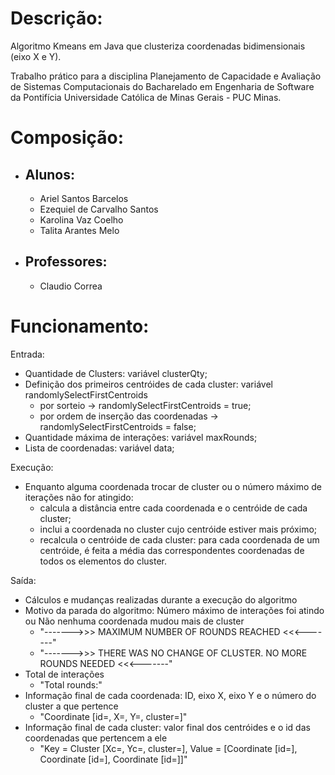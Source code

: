 
# Descrição:

Algoritmo Kmeans em Java que clusteriza coordenadas bidimensionais (eixo X e Y). 

Trabalho prático para a disciplina Planejamento de Capacidade e Avaliação de Sistemas Computacionais do Bacharelado em Engenharia de Software da Pontifícia Universidade Católica de Minas Gerais - PUC Minas.

# Composição:

- ## Alunos:
  - Ariel Santos Barcelos
  - Ezequiel de Carvalho Santos
  - Karolina Vaz Coelho
  - Talita Arantes Melo

- ## Professores:
  - Claudio Correa

# Funcionamento:

Entrada: 
- Quantidade de Clusters: variável clusterQty;
- Definição dos primeiros centróides de cada cluster: variável randomlySelectFirstCentroids
  - por sorteio -> randomlySelectFirstCentroids = true;
  - por ordem de inserção das coordenadas -> randomlySelectFirstCentroids = false;
- Quantidade máxima de interações: variável maxRounds;
- Lista de coordenadas: variável data;

Execução:
- Enquanto alguma coordenada trocar de cluster ou o número máximo de iterações não for atingido:
  - calcula a distância entre cada coordenada e o centróide de cada cluster; 
  - inclui a coordenada no cluster cujo centróide estiver mais próximo;
  - recalcula o centróide de cada cluster: para cada coordenada de um centróide, é feita a média das correspondentes coordenadas de todos os elementos do cluster.

Saída:
- Cálculos e mudanças realizadas durante a execução do algoritmo
- Motivo da parada do algoritmo: Número máximo de interações foi atindo ou Não nenhuma coordenada mudou mais de cluster
  - "------->>> MAXIMUM NUMBER OF ROUNDS REACHED <<<-------"
  - "------->>> THERE WAS NO CHANGE OF CLUSTER. NO MORE ROUNDS NEEDED <<<-------"
- Total de interações
  - "Total rounds:"
- Informação final de cada coordenada: ID, eixo X, eixo Y e o número do cluster a que pertence
  - "Coordinate [id=, X=, Y=, cluster=]"
- Informação final de cada cluster: valor final dos centróides e o id das coordenadas que pertencem a ele
  - "Key = Cluster [Xc=, Yc=, cluster=], Value = [Coordinate [id=], Coordinate [id=], Coordinate [id=]]"


